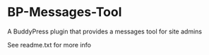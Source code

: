 # BP-Messages-Tool
A BuddyPress plugin that provides a messages tool for site admins

See readme.txt for more info
